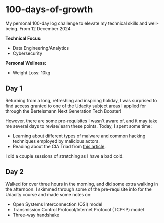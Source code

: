 # 100-days-of-growth
My personal 100-day log challenge to elevate my technical skills and well-being.
From 12 December 2024 

**Technical Focus:**
* Data Engineering/Analytics
* Cybersecurity

**Personal Wellness:**
* Weight Loss: 10kg

## Day 1
Returning from a long, refreshing and inspiring holiday, I was surprised to find access granted to one of the Udacity subject areas I applied for through the Bertelsmann Next Generation Tech Booster!

However, there are some pre-requisites I wasn't aware of, and it may take me several days to revise/learn these points. Today, I spent some time:

* Learning about different types of malware and common hacking techniques employed by malicious actors.
* Reading about the CIA Triad from [this article](https://www.csoonline.com/article/568917/the-cia-triad-definition-components-and-examples.html).

I did a couple sessions of stretching as I have a bad cold.

## Day 2

Walked for over three hours in the morning, and did some extra walking in the afternoon. I skimmed through some of the pre-requisite info for the Udacity course and made some notes on:

* Open Systems Interconnection (OSI) model
* Transmission Control Protocol/Internet Protocol (TCP-IP) model
* Three-way handshake


